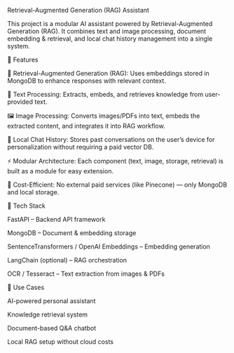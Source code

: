 Retrieval-Augmented Generation (RAG) Assistant

This project is a modular AI assistant powered by Retrieval-Augmented Generation (RAG). It combines text and image processing, document embedding & retrieval, and local chat history management into a single system.

🚀 Features

🔎 Retrieval-Augmented Generation (RAG): Uses embeddings stored in MongoDB to enhance responses with relevant context.

📝 Text Processing: Extracts, embeds, and retrieves knowledge from user-provided text.

🖼 Image Processing: Converts images/PDFs into text, embeds the extracted content, and integrates it into RAG workflow.

💾 Local Chat History: Stores past conversations on the user’s device for personalization without requiring a paid vector DB.

⚡ Modular Architecture: Each component (text, image, storage, retrieval) is built as a module for easy extension.

🔐 Cost-Efficient: No external paid services (like Pinecone) — only MongoDB and local storage.

📂 Tech Stack

FastAPI – Backend API framework

MongoDB – Document & embedding storage

SentenceTransformers / OpenAI Embeddings – Embedding generation

LangChain (optional) – RAG orchestration

OCR / Tesseract – Text extraction from images & PDFs

🎯 Use Cases

AI-powered personal assistant

Knowledge retrieval system

Document-based Q&A chatbot

Local RAG setup without cloud costs
